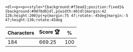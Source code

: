`<dl><p><p><style>*{background:#f3ead2;position:fixed}&{background:#9076d8}dl,p{width:40}dl{margin:42 128;height:200}p{+p{margin:75 47;rotate:-45deg}margin:-5 47;height:130;rotate:45deg`

| Characters | Score 🏆 | %   |
| ---------- | -------- | --- |
| 184        | 669.25   | 100 |
